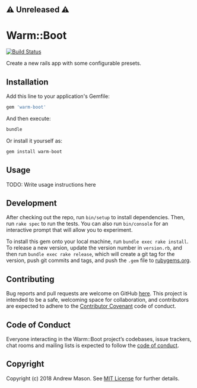 ##  :warning: Unreleased :warning:

# Warm::Boot

[![Build Status](https://travis-ci.org/andrewmcodes/warm-boot.svg?branch=master)](https://travis-ci.org/andrewmcodes/warm-boot)

Create a new rails app with some configurable presets.

## Installation

Add this line to your application's Gemfile:

```ruby
gem 'warm-boot'
```

And then execute:

```sh
bundle
```

Or install it yourself as:

```sh
gem install warm-boot
```

## Usage

TODO: Write usage instructions here

## Development

After checking out the repo, run `bin/setup` to install dependencies. Then, run `rake spec` to run the tests. You can also run `bin/console` for an interactive prompt that will allow you to experiment.

To install this gem onto your local machine, run `bundle exec rake install`. To release a new version, update the version number in `version.rb`, and then run `bundle exec rake release`, which will create a git tag for the version, push git commits and tags, and push the `.gem` file to [rubygems.org](https://rubygems.org).

## Contributing

Bug reports and pull requests are welcome on GitHub [here](https://github.com/andrewmcodes/warm-boot). This project is intended to be a safe, welcoming space for collaboration, and contributors are expected to adhere to the [Contributor Covenant](http://contributor-covenant.org) code of conduct.

## Code of Conduct

Everyone interacting in the Warm::Boot project’s codebases, issue trackers, chat rooms and mailing lists is expected to follow the [code of conduct](https://github.com/[USERNAME]/warm-boot/blob/master/CODE_OF_CONDUCT.md).

## Copyright

Copyright (c) 2018 Andrew Mason. See [MIT License](LICENSE.txt) for further details.
